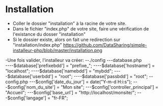 # Installation
- Coller le dossier "installation" à la racine de votre site.
- Dans le fichier "index.php" de votre site, faire une vérification de l'existance du dosser "installation"
- Si le dossier existe, alors on fait une redirection sur "installation/index.php"
https://github.com/DataSharing/simple-installeur-php/blob/master/installation.png

-Une fois valider, l'installeur va créer:
--./config
---database.php  
----$database['prefixebdd'] = "prefixe_";
----$database['hostname'] = "localhost";
----$database['namebdd'] = "mybdd";
----$database['userbdd'] = "root";
----$database['passbdd'] = "root";
--config.php
---$config['date_du_jour'] = date("Y-m-d H:i:s");
---$config['nom_du_site'] = "Mon site";
---$config['controller_principal'] = "Accueil";
---$config['base_url'] = "http://localhost/monsite/";
---$config['langage'] = "fr-FR";
